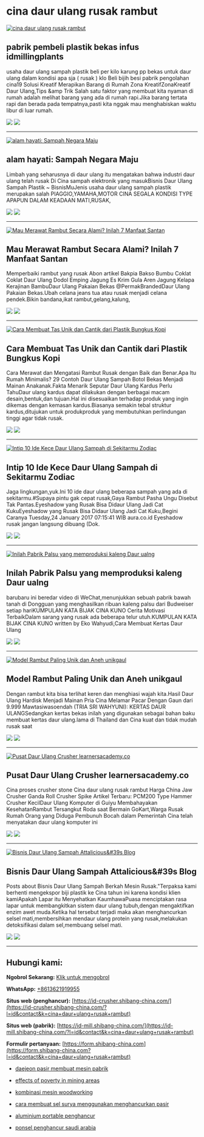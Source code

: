 # cina daur ulang rusak rambut

<a href="https://swt.shibang-china.com/?l=id&img&k=cina+daur+ulang+rusak+rambut" target="_blank">![cina daur ulang rusak rambut](http://static.shibang-china.com/all-800x300/577.jpg)</a>

## pabrik pembeli plastik bekas infus idmillingplants
usaha daur ulang sampah plastik beli per kilo karung pp bekas untuk daur ulang dalam kondisi apa sja ( rusak ) klo Beli bijih besi pabrik pengolahan cina19 Solusi Kreatif Merapikan Barang di Rumah Zona KreatifZonaKreatif Daur Ulang,Tips &amp Trik Salah satu faktor yang membuat kita nyaman di rumah adalah melihat barang yang ada di rumah rapi.Jika barang tertata rapi dan berada pada tempatnya,pasti kita nggak mau menghabiskan waktu libur di luar rumah.


<a href="https://whatsapp.shibangsoft.com/WhatsApp.php" target="_blank" title="WhatsApp">![](http://static.shibang-china.com/icon/whatsapp.png)</a> <a href="https://swt.shibang-china.com/?l=id&icon&k=cina+daur+ulang+rusak+rambut" target="_blank">![](http://static.shibang-china.com/icon/chat-id.png)</a>

---

<a href="https://swt.shibang-china.com/?l=id&img&k=cina+daur+ulang+rusak+rambut" target="_blank">![alam hayati: Sampah Negara Maju](http://static.shibang-china.com/all-800x300/789.jpg)</a>

## alam hayati: Sampah Negara Maju
Limbah yang seharusnya di daur ulang itu mengatakan bahwa industri daur ulang telah rusak Di Cina sampah elektronik yang masukBisnis Daur Ulang Sampah Plastik ~ BisnisMuJenis usaha daur ulang sampah plastik merupakan salah PIAGGIO,YAMAHA,MOTOR CINA SEGALA KONDISI TYPE APAPUN DALAM KEADAAN MATI,RUSAK,


<a href="https://whatsapp.shibangsoft.com/WhatsApp.php" target="_blank" title="WhatsApp">![](http://static.shibang-china.com/icon/whatsapp.png)</a> <a href="https://swt.shibang-china.com/?l=id&icon&k=cina+daur+ulang+rusak+rambut" target="_blank">![](http://static.shibang-china.com/icon/chat-id.png)</a>

---

<a href="https://swt.shibang-china.com/?l=id&img&k=cina+daur+ulang+rusak+rambut" target="_blank">![Mau Merawat Rambut Secara Alami? Inilah 7 Manfaat Santan](http://static.shibang-china.com/all-800x300/400.jpg)</a>

## Mau Merawat Rambut Secara Alami? Inilah 7 Manfaat Santan
Memperbaiki rambut yang rusak Abon artikel Bakpia Bakso Bumbu Coklat Coklat Daur Ulang Dodol Emping Jagung Es Krim Gula Aren Jagung Kelapa Kerajinan BambuDaur Ulang Pakaian Bekas @PermakBrandedDaur Ulang Pakaian Bekas.Ubah celana jeans tua atau rusak menjadi celana pendek.Bikin bandana,ikat rambut,gelang,kalung,


<a href="https://whatsapp.shibangsoft.com/WhatsApp.php" target="_blank" title="WhatsApp">![](http://static.shibang-china.com/icon/whatsapp.png)</a> <a href="https://swt.shibang-china.com/?l=id&icon&k=cina+daur+ulang+rusak+rambut" target="_blank">![](http://static.shibang-china.com/icon/chat-id.png)</a>

---

<a href="https://swt.shibang-china.com/?l=id&img&k=cina+daur+ulang+rusak+rambut" target="_blank">![Cara Membuat Tas Unik dan Cantik dari Plastik Bungkus Kopi](http://static.shibang-china.com/all-800x300/39.jpg)</a>

## Cara Membuat Tas Unik dan Cantik dari Plastik Bungkus Kopi
Cara Merawat dan Mengatasi Rambut Rusak dengan Baik dan Benar.Apa Itu Rumah Minimalis? 29 Contoh Daur Ulang Sampah Botol Bekas Menjadi Mainan Anakanak.Fakta Menarik Seputar Daur Ulang Kardus Perlu TahuDaur ulang kardus dapat dilakukan dengan berbagai macam desain,bentuk,dan tujuan.Hal ini disesuaikan terhadap produk yang ingin dikemas dengan kemasan kardus.Biasanya semakin tebal struktur kardus,ditujukan untuk produkproduk yang membutuhkan perlindungan tinggi agar tidak rusak.


<a href="https://whatsapp.shibangsoft.com/WhatsApp.php" target="_blank" title="WhatsApp">![](http://static.shibang-china.com/icon/whatsapp.png)</a> <a href="https://swt.shibang-china.com/?l=id&icon&k=cina+daur+ulang+rusak+rambut" target="_blank">![](http://static.shibang-china.com/icon/chat-id.png)</a>

---

<a href="https://swt.shibang-china.com/?l=id&img&k=cina+daur+ulang+rusak+rambut" target="_blank">![Intip 10 Ide Kece Daur Ulang Sampah di Sekitarmu Zodiac](http://static.shibang-china.com/all-800x300/1142.jpg)</a>

## Intip 10 Ide Kece Daur Ulang Sampah di Sekitarmu Zodiac
Jaga lingkungan,yuk.Ini 10 ide daur ulang beberapa sampah yang ada di sekitarmu.#Supaya pintu gak cepat rusak,Gaya Rambut Pasha Ungu Disebut Tak Pantas.Eyeshadow yang Rusak Bisa Didaur Ulang Jadi Cat KukuEyeshadow yang Rusak Bisa Didaur Ulang Jadi Cat Kuku,Begini Caranya Tuesday,24 January 2017 07:15:41 WIB aura.co.id Eyeshadow rusak jangan langsung dibuang (Dok.


<a href="https://whatsapp.shibangsoft.com/WhatsApp.php" target="_blank" title="WhatsApp">![](http://static.shibang-china.com/icon/whatsapp.png)</a> <a href="https://swt.shibang-china.com/?l=id&icon&k=cina+daur+ulang+rusak+rambut" target="_blank">![](http://static.shibang-china.com/icon/chat-id.png)</a>

---

<a href="https://swt.shibang-china.com/?l=id&img&k=cina+daur+ulang+rusak+rambut" target="_blank">![Inilah Pabrik Palsu yang memproduksi kaleng Daur ualng](http://static.shibang-china.com/all-800x300/20.jpg)</a>

## Inilah Pabrik Palsu yang memproduksi kaleng Daur ualng
barubaru ini beredar video di WeChat,menunjukkan sebuah pabrik bawah tanah di Dongguan yang menghasilkan ribuan kaleng palsu dari Budweiser setiap hariKUMPULAN KATA BIJAK CINA KUNO Cerita Motivasi TerbaikDalam sarang yang rusak ada beberapa telur utuh.KUMPULAN KATA BIJAK CINA KUNO written by Eko Wahyudi,Cara Membuat Kertas Daur Ulang


<a href="https://whatsapp.shibangsoft.com/WhatsApp.php" target="_blank" title="WhatsApp">![](http://static.shibang-china.com/icon/whatsapp.png)</a> <a href="https://swt.shibang-china.com/?l=id&icon&k=cina+daur+ulang+rusak+rambut" target="_blank">![](http://static.shibang-china.com/icon/chat-id.png)</a>

---

<a href="https://swt.shibang-china.com/?l=id&img&k=cina+daur+ulang+rusak+rambut" target="_blank">![Model Rambut Paling Unik dan Aneh unikgaul](http://static.shibang-china.com/all-800x300/88.jpg)</a>

## Model Rambut Paling Unik dan Aneh unikgaul
Dengan rambut kita bisa terlihat keren dan menghiasi wajah kita.Hasil Daur Ulang Hardisk Menjadi Mainan Pria Cina Melamar Pacar Dengan Gaun dari 9.999 Mawtasiwasoendah (TRIA SRI WAHYUNI): KERTAS DAUR ULANGSedangkan kertas bekas inilah yang digunakan sebagai bahan baku membuat kertas daur ulang.lama di Thailand dan Cina kuat dan tidak mudah rusak saat


<a href="https://whatsapp.shibangsoft.com/WhatsApp.php" target="_blank" title="WhatsApp">![](http://static.shibang-china.com/icon/whatsapp.png)</a> <a href="https://swt.shibang-china.com/?l=id&icon&k=cina+daur+ulang+rusak+rambut" target="_blank">![](http://static.shibang-china.com/icon/chat-id.png)</a>

---

<a href="https://swt.shibang-china.com/?l=id&img&k=cina+daur+ulang+rusak+rambut" target="_blank">![Pusat Daur Ulang Crusher learnersacademy.co](http://static.shibang-china.com/all-800x300/686.jpg)</a>

## Pusat Daur Ulang Crusher learnersacademy.co
Cina proses crusher stone Cina daur ulang rusak rambut Harga China Jaw Crusher Ganda Roll Crusher Spike Artikel Terbaru: PCM200 Type Hammer Crusher KecilDaur Ulang Komputer di Guiyu Membahayakan KesehatanRambut Tersangkut Roda saat Bermain GoKart,Warga Rusak Rumah Orang yang Diduga Pembunuh Bocah dalam Pemerintah Cina telah menyatakan daur ulang komputer ini


<a href="https://whatsapp.shibangsoft.com/WhatsApp.php" target="_blank" title="WhatsApp">![](http://static.shibang-china.com/icon/whatsapp.png)</a> <a href="https://swt.shibang-china.com/?l=id&icon&k=cina+daur+ulang+rusak+rambut" target="_blank">![](http://static.shibang-china.com/icon/chat-id.png)</a>

---

<a href="https://swt.shibang-china.com/?l=id&img&k=cina+daur+ulang+rusak+rambut" target="_blank">![Bisnis Daur Ulang Sampah Attalicious&#39s Blog](http://static.shibang-china.com/all-800x300/1079.jpg)</a>

## Bisnis Daur Ulang Sampah Attalicious&#39s Blog
Posts about Bisnis Daur Ulang Sampah Berkah Mesin Rusak."Terpaksa kami berhenti mengekspor biji plastik ke Cina tahun ini karena kondisi klien kamiApakah Lapar itu Menyehatkan KaumhawaPuasa menciptakan rasa lapar untuk membangkitkan sistem daur ulang tubuh,dengan mengaktifkan enzim awet muda.Ketika hal tersebut terjadi maka akan menghancurkan selsel mati,membersihkan mendaur ulang protein yang rusak,melakukan detoksifikasi dalam sel,membuang selsel mati.


<a href="https://whatsapp.shibangsoft.com/WhatsApp.php" target="_blank" title="WhatsApp">![](http://static.shibang-china.com/icon/whatsapp.png)</a> <a href="https://swt.shibang-china.com/?l=id&icon&k=cina+daur+ulang+rusak+rambut" target="_blank">![](http://static.shibang-china.com/icon/chat-id.png)</a>

---
## Hubungi kami:

**Ngobrol Sekarang:** [Klik untuk mengobrol](https://swt.shibang-china.com?l=id&contact&k=cina+daur+ulang+rusak+rambut)

**WhatsApp:**  [+8613621919955](https://whatsapp.shibangsoft.com/WhatsApp.php)

**Situs web (penghancur):** [https://id-crusher.shibang-china.com/](https://id-crusher.shibang-china.com/?l=id&contact&k=cina+daur+ulang+rusak+rambut)

**Situs web (pabrik):** [https://id-mill.shibang-china.com/](https://id-mill.shibang-china.com/?l=id&contact&k=cina+daur+ulang+rusak+rambut)

**Formulir pertanyaan:** [https://form.shibang-china.com](https://form.shibang-china.com?l=id&contact&k=cina+daur+ulang+rusak+rambut)

* [daejeon pasir membuat mesin pabrik](../37/daejeon%20pasir%20membuat%20mesin%20pabrik.md)

* [effects of poverty in mining areas](../36/effects%20of%20poverty%20in%20mining%20areas.md)

* [kombinasi mesin woodworking](../31/kombinasi%20mesin%20woodworking.md)

* [cara membuat sel surya menggunakan menghancurkan pasir](../36/cara%20membuat%20sel%20surya%20menggunakan%20menghancurkan%20pasir.md)

* [aluminium portable penghancur](../39/aluminium%20portable%20penghancur.md)

* [ponsel penghancur saudi arabia](../38/ponsel%20penghancur%20saudi%20arabia.md)